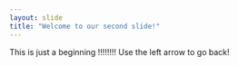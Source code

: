 ```yaml
---
layout: slide
title: "Welcome to our second slide!"
---
```

This is just a beginning !!!!!!!!
Use the left arrow to go back!
